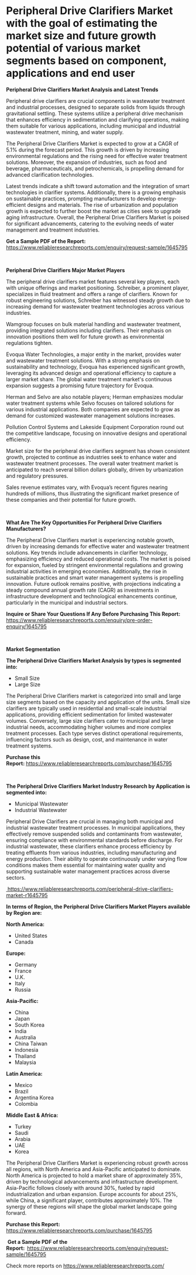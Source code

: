 <p><h1>Peripheral Drive Clarifiers Market with the goal of estimating the market size and future growth potential of various market segments based on component, applications and end user</h1></p><p><strong>Peripheral Drive Clarifiers Market Analysis and Latest Trends</strong></p>
<p><p>Peripheral drive clarifiers are crucial components in wastewater treatment and industrial processes, designed to separate solids from liquids through gravitational settling. These systems utilize a peripheral drive mechanism that enhances efficiency in sedimentation and clarifying operations, making them suitable for various applications, including municipal and industrial wastewater treatment, mining, and water supply.</p><p>The Peripheral Drive Clarifiers Market is expected to grow at a CAGR of 5.1% during the forecast period. This growth is driven by increasing environmental regulations and the rising need for effective water treatment solutions. Moreover, the expansion of industries, such as food and beverage, pharmaceuticals, and petrochemicals, is propelling demand for advanced clarification technologies.</p><p>Latest trends indicate a shift toward automation and the integration of smart technologies in clarifier systems. Additionally, there is a growing emphasis on sustainable practices, prompting manufacturers to develop energy-efficient designs and materials. The rise of urbanization and population growth is expected to further boost the market as cities seek to upgrade aging infrastructure. Overall, the Peripheral Drive Clarifiers Market is poised for significant advancements, catering to the evolving needs of water management and treatment industries.</p></p>
<p><strong>Get a Sample PDF of the Report:&nbsp;</strong> <a href="https://www.reliableresearchreports.com/enquiry/request-sample/1645795?utm_campaign=3573&utm_medium=2&utm_source=Github&utm_content=ia&utm_term=29032025&utm_id=peripheral-drive-clarifiers">https://www.reliableresearchreports.com/enquiry/request-sample/1645795</a></p>
<p>&nbsp;</p>
<p><strong>Peripheral Drive Clarifiers Major Market Players</strong></p>
<p><p>The peripheral drive clarifiers market features several key players, each with unique offerings and market positioning. Schreiber, a prominent player, specializes in fluid treatment and offers a range of clarifiers. Known for robust engineering solutions, Schreiber has witnessed steady growth due to increasing demand for wastewater treatment technologies across various industries.</p><p>Wamgroup focuses on bulk material handling and wastewater treatment, providing integrated solutions including clarifiers. Their emphasis on innovation positions them well for future growth as environmental regulations tighten.</p><p>Evoqua Water Technologies, a major entity in the market, provides water and wastewater treatment solutions. With a strong emphasis on sustainability and technology, Evoqua has experienced significant growth, leveraging its advanced design and operational efficiency to capture a larger market share. The global water treatment market's continuous expansion suggests a promising future trajectory for Evoqua.</p><p>Herman and Selvo are also notable players; Herman emphasizes modular water treatment systems while Selvo focuses on tailored solutions for various industrial applications. Both companies are expected to grow as demand for customized wastewater management solutions increases.</p><p>Pollution Control Systems and Lakeside Equipment Corporation round out the competitive landscape, focusing on innovative designs and operational efficiency.</p><p>Market size for the peripheral drive clarifiers segment has shown consistent growth, projected to continue as industries seek to enhance water and wastewater treatment processes. The overall water treatment market is anticipated to reach several billion dollars globally, driven by urbanization and regulatory pressures. </p><p>Sales revenue estimates vary, with Evoqua’s recent figures nearing hundreds of millions, thus illustrating the significant market presence of these companies and their potential for future growth.</p></p>
<p>&nbsp;</p>
<p><strong>What Are The Key Opportunities For Peripheral Drive Clarifiers Manufacturers?</strong></p>
<p><p>The Peripheral Drive Clarifiers market is experiencing notable growth, driven by increasing demands for effective water and wastewater treatment solutions. Key trends include advancements in clarifier technology, emphasizing efficiency and reduced operational costs. The market is poised for expansion, fueled by stringent environmental regulations and growing industrial activities in emerging economies. Additionally, the rise in sustainable practices and smart water management systems is propelling innovation. Future outlook remains positive, with projections indicating a steady compound annual growth rate (CAGR) as investments in infrastructure development and technological enhancements continue, particularly in the municipal and industrial sectors.</p></p>
<p><strong>Inquire or Share Your Questions If Any Before Purchasing This Report:</strong> <a href="https://www.reliableresearchreports.com/enquiry/pre-order-enquiry/1645795?utm_campaign=3573&utm_medium=2&utm_source=Github&utm_content=ia&utm_term=29032025&utm_id=peripheral-drive-clarifiers">https://www.reliableresearchreports.com/enquiry/pre-order-enquiry/1645795</a></p>
<p>&nbsp;</p>
<p><strong>Market Segmentation</strong></p>
<p><strong>The Peripheral Drive Clarifiers Market Analysis by types is segmented into:</strong></p>
<p><ul><li>Small Size</li><li>Large Size</li></ul></p>
<p><p>The Peripheral Drive Clarifiers market is categorized into small and large size segments based on the capacity and application of the units. Small size clarifiers are typically used in residential and small-scale industrial applications, providing efficient sedimentation for limited wastewater volumes. Conversely, large size clarifiers cater to municipal and large industrial needs, accommodating higher volumes and more complex treatment processes. Each type serves distinct operational requirements, influencing factors such as design, cost, and maintenance in water treatment systems.</p></p>
<p><strong>Purchase this Report:&nbsp;</strong><a href="https://www.reliableresearchreports.com/purchase/1645795?utm_campaign=3573&utm_medium=2&utm_source=Github&utm_content=ia&utm_term=29032025&utm_id=peripheral-drive-clarifiers">https://www.reliableresearchreports.com/purchase/1645795</a></p>
<p>&nbsp;</p>
<p><strong>The Peripheral Drive Clarifiers Market Industry Research by Application is segmented into:</strong></p>
<p><ul><li>Municipal Wastewater</li><li>Industrial Wastewater</li></ul></p>
<p><p>Peripheral Drive Clarifiers are crucial in managing both municipal and industrial wastewater treatment processes. In municipal applications, they effectively remove suspended solids and contaminants from wastewater, ensuring compliance with environmental standards before discharge. For industrial wastewater, these clarifiers enhance process efficiency by treating effluents from various industries, including manufacturing and energy production. Their ability to operate continuously under varying flow conditions makes them essential for maintaining water quality and supporting sustainable water management practices across diverse sectors.</p></p>
<p><a href="https://www.reliableresearchreports.com/peripheral-drive-clarifiers-market-r1645795?utm_campaign=3573&utm_medium=2&utm_source=Github&utm_content=ia&utm_term=29032025&utm_id=peripheral-drive-clarifiers">&nbsp;https://www.reliableresearchreports.com/peripheral-drive-clarifiers-market-r1645795</a></p>
<p><strong>In terms of Region, the Peripheral Drive Clarifiers Market Players available by Region are:</strong></p>
<p>
    <p> <strong> North America: </strong>
        <ul>
            <li>United States</li>
            <li>Canada</li>
        </ul>
        </p> 
    <p> <strong> Europe: </strong>
        <ul>
            <li>Germany</li>
            <li>France</li>
            <li>U.K.</li>
            <li>Italy</li>
            <li>Russia</li>
        </ul>
        </p> 
    <p> <strong> Asia-Pacific: </strong>
        <ul>
            <li>China</li>
            <li>Japan</li>
            <li>South Korea</li>
            <li>India</li>
            <li>Australia</li>
            <li>China Taiwan</li>
            <li>Indonesia</li>
            <li>Thailand</li>
            <li>Malaysia</li>
        </ul>
        </p> 
    <p> <strong> Latin America: </strong>
        <ul>
            <li>Mexico</li>
            <li>Brazil</li>
            <li>Argentina Korea</li>
            <li>Colombia</li>
        </ul>
        </p> 
    <p> <strong> Middle East & Africa: </strong>
        <ul>
            <li>Turkey</li>
            <li>Saudi</li>
            <li>Arabia</li>
            <li>UAE</li>
            <li>Korea</li>
        </ul>
    </p>
    </p>
<p><p>The Peripheral Drive Clarifiers Market is experiencing robust growth across all regions, with North America and Asia-Pacific anticipated to dominate. North America is projected to hold a market share of approximately 35%, driven by technological advancements and infrastructure development. Asia-Pacific follows closely with around 30%, fueled by rapid industrialization and urban expansion. Europe accounts for about 25%, while China, a significant player, contributes approximately 10%. The synergy of these regions will shape the global market landscape going forward.</p></p>
<p><strong>Purchase this Report: </strong><a href="https://www.reliableresearchreports.com/purchase/1645795?utm_campaign=3573&utm_medium=2&utm_source=Github&utm_content=ia&utm_term=29032025&utm_id=peripheral-drive-clarifiers">https://www.reliableresearchreports.com/purchase/1645795</a></p>
<p>&nbsp;<strong>Get a Sample PDF of the Report:&nbsp;&nbsp;</strong><a href="https://www.reliableresearchreports.com/enquiry/request-sample/1645795?utm_campaign=3573&utm_medium=2&utm_source=Github&utm_content=ia&utm_term=29032025&utm_id=peripheral-drive-clarifiers">https://www.reliableresearchreports.com/enquiry/request-sample/1645795</a></p>
<p><strong></strong></p>
<p>Check more reports on <a href="https://www.reliableresearchreports.com/?utm_campaign=3573&utm_medium=2&utm_source=Github&utm_content=ia&utm_term=29032025&utm_id=peripheral-drive-clarifiers">https://www.reliableresearchreports.com/</a></p>